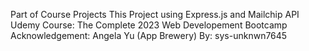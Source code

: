 Part of Course Projects
This Project using Express.js and Mailchip API
Udemy Course: The Complete 2023 Web Developement Bootcamp
Acknowledgement: Angela Yu (App Brewery)
By: sys-unknwn7645
